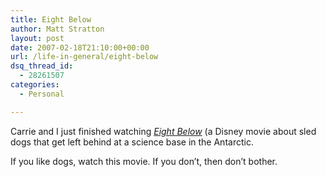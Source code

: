 ```yaml
---
title: Eight Below
author: Matt Stratton
layout: post
date: 2007-02-18T21:10:00+00:00
url: /life-in-general/eight-below
dsq_thread_id:
  - 28261507
categories:
  - Personal

---
```

Carrie and I just finished watching [_Eight Below_][1] (a Disney movie about sled dogs that get left behind at a science base in the Antarctic.

If you like dogs, watch this movie. If you don&#8217;t, then don&#8217;t bother.

 [1]: http://www.imdb.com/title/tt0397313/